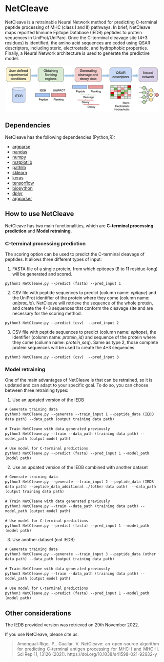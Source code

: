 # NetCleave

NetCleave is a retrainable Neural Network method for predicting C-terminal peptide processing of MHC (class I and II) pathways. In brief, NetCleave maps reported Immune Epitope Database (IEDB) peptides to protein sequences in UniProt/UniParc. Once the C-terminal cleavage site (4+3 residues) is identified, the amino acid sequences are coded using QSAR descriptors, including steric, electrostatic, and hydrophobic properties. Finally, a Neural Network architecture is used to generate the predictive model.

<p align="center">
<img src="images/figure1.png" width="600">
</p>

## Dependencies

NetCleave has the following dependencies (Python,R):

- [argparse](https://docs.python.org/3/library/argparse.html)
- [pandas](https://pandas.pydata.org/)
- [numpy](https://numpy.org/)
- [matplotlib](https://matplotlib.org/)
- [pathlib](https://docs.python.org/3/library/pathlib.html)
- [sklearn](https://scikit-learn.org/stable/)
- [keras](https://keras.io/)
- [tensorflow](https://www.tensorflow.org/)
- [biopython](https://biopython.org/)
- [dplyr](https://dplyr.tidyverse.org/)
- [argparser](https://bitbucket.org/djhshih/argparser)

## How to use NetCleave

NetCleave has two main functionalities, which are **C-terminal processing prediction** and **Model retraining**.

### C-terminal processing prediction

The scoring option can be used to predict the C-terminal cleavage of peptides. It allows three different types of input:

1. FASTA file of a single protein, from which epitopes (8 to 11 residue-long) will be generated and scored.

```
python3 NetCleave.py --predict (fasta) --pred_input 1
```

2. CSV file with peptide sequences to predict (column name: *epitope*) and the UniProt identifier of the protein where they come (column name: *uniprot_id*). NetCleave will retrieve the sequence of the whole protein, and create the 4+3 sequences that conform the cleavage site and are necessary for the scoring method.

```
python3 NetCleave.py --predict (csv)  --pred_input 2
```

3. CSV file with peptide sequences to predict (column name: *epitope*), the identifier (column name: *protein_id*) and sequence of the protein where they come (column name: *protein_seq*). Same as type 2, those complete protein sequences will be used to create the 4+3 sequences.

```
python3 NetCleave.py --predict (csv)  --pred_input 3
```

### Model retraining

One of the main advantages of NetCleave is that can be retrained, so it is updated and can adapt to your specific goal. To do so, you can choose between three retraining types:

1. Use an updated version of the IEDB

```
# Generate training data
python3 NetCleave.py --generate --train_input 1 --peptide_data (IEDB data path) --data_path (output training data path)

# Train NetCleave with data generated previously
python3 NetCleave.py --train --data_path (training data path) --model_path (output model path)

# Use model for C-terminal predictions
python3 NetCleave.py --predict (fasta) --pred_input 1 --model_path (model path)
```

2. Use an updated version of the IEDB combined with another dataset

```
# Generate training data
python3 NetCleave.py --generate --train_input 2 --peptide_data (IEDB data path) --peptide_data_additional ./(other data path)  --data_path (output training data path)

# Train NetCleave with data generated previously
python3 NetCleave.py --train --data_path (training data path) --model_path (output model path)

# Use model for C-terminal predictions
python3 NetCleave.py --predict (fasta) --pred_input 1 --model_path (model path)
```

3. Use another dataset (not IEDB)

```
# Generate training data
python3 NetCleave.py --generate --train_input 3 --peptide_data (other data path) --data_path (output training data path)

# Train NetCleave with data generated previously
python3 NetCleave.py --train --data_path (training data path) --model_path (output model path)

# Use model for C-terminal predictions
python3 NetCleave.py --predict (fasta) --pred_input 1 --model_path (model path)
```

## Other considerations

The IEDB provided version was retrieved on 29th November 2022.

If you use NetCleave, please cite us:

> <p align="justify"> Amengual-Rigo, P., Guallar, V. NetCleave: an open-source algorithm for predicting C-terminal antigen processing for MHC-I and MHC-II. Sci Rep 11, 13126 (2021). https://doi.org/10.1038/s41598-021-92632-y
</p>

